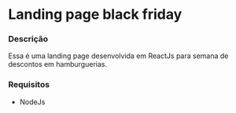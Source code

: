 # Landing page black friday

### Descrição

Essa é uma landing page desenvolvida em ReactJs para semana de descontos em hamburguerias.

### Requisitos

- NodeJs
